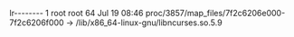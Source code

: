 lr-------- 1 root root 64 Jul 19 08:46 proc/3857/map_files/7f2c6206e000-7f2c6206f000 -> /lib/x86_64-linux-gnu/libncurses.so.5.9
